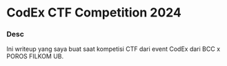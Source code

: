# CodEx CTF Competition 2024

### Desc
Ini writeup yang saya buat saat kompetisi CTF dari event CodEx dari BCC x POROS FILKOM UB.
